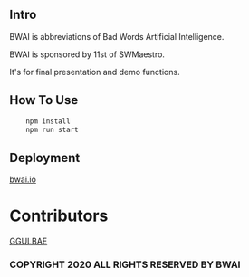 ## Intro

BWAI is abbreviations of Bad Words Artificial Intelligence.

BWAI is sponsored by 11st of SWMaestro.

It's for final presentation and demo functions.

## How To Use

```js
    npm install
    npm run start
```

## Deployment
[bwai.io][link_to_bwai_homepage]

# Contributors
[GGULBAE][link_to_GGULBAE]


### COPYRIGHT 2020 ALL RIGHTS RESERVED BY BWAI

[link_to_GGULBAE]: https://github.com/GGULBAE "Go GGULBAE GIT"
[link_to_bwai_homepage]: http://bwai.io "Go BWAI Homepage"
